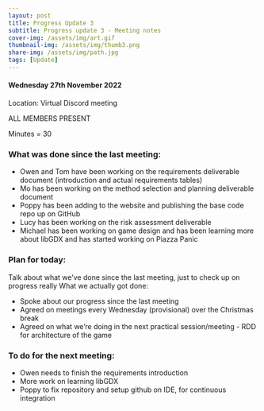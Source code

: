 ```yaml
---
layout: post
title: Progress Update 3
subtitle: Progress update 3 - Meeting notes
cover-img: /assets/img/art.gif
thumbnail-img: /assets/img/thumb3.png
share-img: /assets/img/path.jpg
tags: [Update]
---
```

<h4>Wednesday 27th November 2022</h4> 
<p>Location: Virtual Discord meeting<br>
<p>ALL MEMBERS PRESENT<br>
<p>Minutes = 30<br>
<h3>What was done since the last meeting:</h3>
<ul>
  <li>Owen and Tom have been working on the requirements deliverable document (introduction and actual requirements tables)</li>
  <li>Mo has been working on the method selection and planning deliverable document</li>
  <li>Poppy has been adding to the website and publishing the base code repo up on GitHub</li>
  <li>Lucy has been working on the risk assessment deliverable</li>
  <li>Michael has been working on game design and has been learning more about libGDX and has started working on Piazza Panic</li>
</ul>

<h3>Plan for today:</h3>
Talk about what we’ve done since the last meeting, just to check up on progress really
What we actually got done:
<ul>
  <li>Spoke about our progress since the last meeting</li>
  <li>Agreed on meetings every Wednesday (provisional) over the Christmas break</li>
  <li>Agreed on what we’re doing in the next practical session/meeting - RDD for architecture of the game</li>
</ul>

<h3>To do for the next meeting:</h3>
<ul>
  <li>Owen needs to finish the requirements introduction</li>
  <li>More work on learning libGDX</li>
  <li>Poppy to fix repository and setup github on IDE, for continuous integration</li>
</ul>
